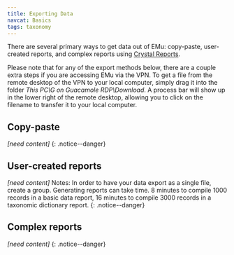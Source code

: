 ```yaml
---
title: Exporting Data
navcat: Basics
tags: taxonomy
---
```

There are several primary ways to get data out of EMu: copy-paste, user-created reports, and complex reports using [Crystal Reports](https://www.crystalreports.com/).

Please note that for any of the export methods below, there are a couple extra steps if you are accessing EMu via the VPN. To get a file from the remote desktop of the VPN to your local computer, simply drag it into the folder *This PC\G on Guacamole RDP\Download*. A process bar will show up in the lower right of the remote desktop, allowing you to click on the filename to transfer it to your local computer.

## Copy-paste

*[need content]*
{: .notice--danger}

## User-created reports

*[need content]* Notes: In order to have your data export as a single file, create a group. Generating reports can take time. 8 minutes to compile 1000 records in a basic data report, 16 minutes to compile 3000 records in a taxonomic dictionary report.
{: .notice--danger}

## Complex reports

*[need content]*
{: .notice--danger}
